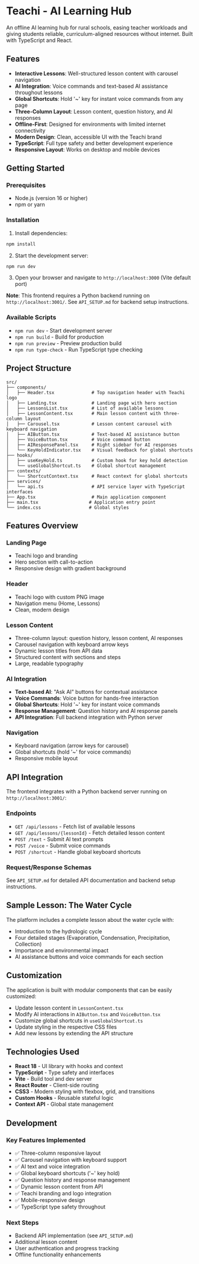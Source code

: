 # Teachi - AI Learning Hub

An offline AI learning hub for rural schools, easing teacher workloads and giving students reliable, curriculum-aligned resources without internet. Built with TypeScript and React.

## Features

- **Interactive Lessons**: Well-structured lesson content with carousel navigation
- **AI Integration**: Voice commands and text-based AI assistance throughout lessons
- **Global Shortcuts**: Hold '~' key for instant voice commands from any page
- **Three-Column Layout**: Lesson content, question history, and AI responses
- **Offline-First**: Designed for environments with limited internet connectivity
- **Modern Design**: Clean, accessible UI with the Teachi brand
- **TypeScript**: Full type safety and better development experience
- **Responsive Layout**: Works on desktop and mobile devices

## Getting Started

### Prerequisites

- Node.js (version 16 or higher)
- npm or yarn

### Installation

1. Install dependencies:
```bash
npm install
```

2. Start the development server:
```bash
npm run dev
```

3. Open your browser and navigate to `http://localhost:3000` (Vite default port)

**Note**: This frontend requires a Python backend running on `http://localhost:3001/`. See `API_SETUP.md` for backend setup instructions.

### Available Scripts

- `npm run dev` - Start development server
- `npm run build` - Build for production
- `npm run preview` - Preview production build
- `npm run type-check` - Run TypeScript type checking

## Project Structure

```
src/
├── components/
│   ├── Header.tsx              # Top navigation header with Teachi logo
│   ├── Landing.tsx             # Landing page with hero section
│   ├── LessonsList.tsx         # List of available lessons
│   ├── LessonContent.tsx       # Main lesson content with three-column layout
│   ├── Carousel.tsx            # Lesson content carousel with keyboard navigation
│   ├── AIButton.tsx            # Text-based AI assistance button
│   ├── VoiceButton.tsx         # Voice command button
│   ├── AIResponsePanel.tsx     # Right sidebar for AI responses
│   └── KeyHoldIndicator.tsx    # Visual feedback for global shortcuts
├── hooks/
│   ├── useKeyHold.ts           # Custom hook for key hold detection
│   └── useGlobalShortcut.ts    # Global shortcut management
├── contexts/
│   └── ShortcutContext.tsx     # React context for global shortcuts
├── services/
│   └── api.ts                  # API service layer with TypeScript interfaces
├── App.tsx                     # Main application component
├── main.tsx                   # Application entry point
└── index.css                  # Global styles
```

## Features Overview

### Landing Page
- Teachi logo and branding
- Hero section with call-to-action
- Responsive design with gradient background

### Header
- Teachi logo with custom PNG image
- Navigation menu (Home, Lessons)
- Clean, modern design

### Lesson Content
- Three-column layout: question history, lesson content, AI responses
- Carousel navigation with keyboard arrow keys
- Dynamic lesson titles from API data
- Structured content with sections and steps
- Large, readable typography

### AI Integration
- **Text-based AI**: "Ask AI" buttons for contextual assistance
- **Voice Commands**: Voice button for hands-free interaction
- **Global Shortcuts**: Hold '~' key for instant voice commands
- **Response Management**: Question history and AI response panels
- **API Integration**: Full backend integration with Python server

### Navigation
- Keyboard navigation (arrow keys for carousel)
- Global shortcuts (hold '~' for voice commands)
- Responsive mobile layout

## API Integration

The frontend integrates with a Python backend server running on `http://localhost:3001/`:

### Endpoints
- `GET /api/lessons` - Fetch list of available lessons
- `GET /api/lessons/{lessonId}` - Fetch detailed lesson content
- `POST /text` - Submit AI text prompts
- `POST /voice` - Submit voice commands
- `POST /shortcut` - Handle global keyboard shortcuts

### Request/Response Schemas
See `API_SETUP.md` for detailed API documentation and backend setup instructions.

## Sample Lesson: The Water Cycle

The platform includes a complete lesson about the water cycle with:
- Introduction to the hydrologic cycle
- Four detailed stages (Evaporation, Condensation, Precipitation, Collection)
- Importance and environmental impact
- AI assistance buttons and voice commands for each section

## Customization

The application is built with modular components that can be easily customized:

- Update lesson content in `LessonContent.tsx`
- Modify AI interactions in `AIButton.tsx` and `VoiceButton.tsx`
- Customize global shortcuts in `useGlobalShortcut.ts`
- Update styling in the respective CSS files
- Add new lessons by extending the API structure

## Technologies Used

- **React 18** - UI library with hooks and context
- **TypeScript** - Type safety and interfaces
- **Vite** - Build tool and dev server
- **React Router** - Client-side routing
- **CSS3** - Modern styling with flexbox, grid, and transitions
- **Custom Hooks** - Reusable stateful logic
- **Context API** - Global state management

## Development

### Key Features Implemented
- ✅ Three-column responsive layout
- ✅ Carousel navigation with keyboard support
- ✅ AI text and voice integration
- ✅ Global keyboard shortcuts ('~' key hold)
- ✅ Question history and response management
- ✅ Dynamic lesson content from API
- ✅ Teachi branding and logo integration
- ✅ Mobile-responsive design
- ✅ TypeScript type safety throughout

### Next Steps
- Backend API implementation (see `API_SETUP.md`)
- Additional lesson content
- User authentication and progress tracking
- Offline functionality enhancements
